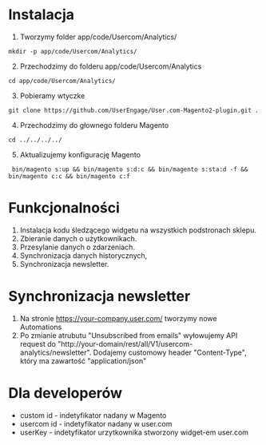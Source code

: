 # Instalacja
1) Tworzymy folder app/code/Usercom/Analytics/
```code
mkdir -p app/code/Usercom/Analytics/
```
2) Przechodzimy do folderu app/code/Usercom/Analytics
```code
cd app/code/Usercom/Analytics/
```
3) Pobieramy wtyczke
```code
git clone https://github.com/UserEngage/User.com-Magento2-plugin.git .
```
4) Przechodzimy do głownego folderu Magento
```code
cd ../../../../
```
5) Aktualizujemy konfigurację Magento
```code
 bin/magento s:up && bin/magento s:d:c && bin/magento s:sta:d -f && bin/magento c:c && bin/magento c:f
 ```
 # Funkcjonalności
1. Instalacja kodu śledzącego widgetu na wszystkich podstronach sklepu.
2. Zbieranie danych o użytkownikach.
3. Przesylanie danych o zdarzeniach.
4. Synchronizacja danych historycznych,
5. Synchronizacja newsletter.

# Synchronizacja newsletter
1. Na stronie https://your-company.user.com/ tworzymy nowe Automations
2. Po zmianie atrubutu "Unsubscribed from emails" wyłowujemy API request do "http://your-domain/rest/all/V1/usercom-analytics/newsletter". Dodajemy customowy header "Content-Type", który ma zawartość "application/json"

# Dla developerów
- custom id - indetyfikator nadany w Magento
- usercom id - indetyfikator nadany w user.com
- userKey - indetyfikator urzytkownika stworzony widget-em user.com
